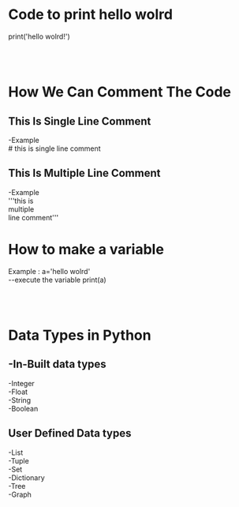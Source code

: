 <h1>Code to print hello wolrd</h1>
<p>print('hello wolrd!')</p><br><br>
<h1>How We Can Comment The Code<br></h1>
<h2>This Is Single Line Comment</h2>
-Example<br>
# this is single line comment<br>
<h2>This Is Multiple Line Comment</h2>
-Example<br>
'''this is <br>
  multiple<br>
  line comment'''
<h1>How to make a variable</h1>
<p> Example :  a='hello wolrd'<br>--execute the variable print(a)</p><br><br>

<h1>Data Types in Python</h1>
<h2>-In-Built data types</h2>
-Integer<br>
-Float<br>
-String<br>
-Boolean<br>
<h2>User Defined Data types</h2>
-List<br>
-Tuple<br>
-Set<br>
-Dictionary<br>
-Tree<br>
-Graph
